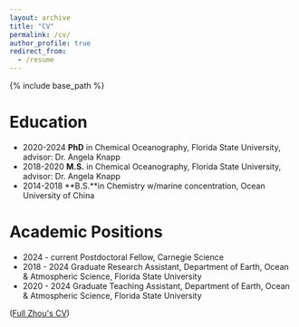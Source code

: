```yaml
---
layout: archive
title: "CV"
permalink: /cv/
author_profile: true
redirect_from:
  - /resume
---
```


{% include base_path %}


Education
======
* 2020-2024 **PhD** in Chemical Oceanography, Florida State University, advisor: Dr. Angela Knapp
* 2018-2020 **M.S.** in Chemical Oceanography, Florida State University, advisor: Dr. Angela Knapp
* 2014-2018 **B.S.**in Chemistry w/marine concentration, Ocean University of China

Academic Positions
======
* 2024 - current Postdoctoral Fellow, Carnegie Science
* 2018 - 2024 Graduate Research Assistant, Department of Earth, Ocean & Atmospheric Science, Florida State University 
* 2020 - 2024 Graduate Teaching Assistant, Department of Earth, Ocean & Atmospheric Science, Florida State University 

([Full Zhou's CV](/files/ZhouLiang-CV-2024.pdf))